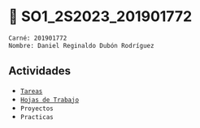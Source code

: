 # 🚀 SO1_2S2023_201901772

```bash
Carné: 201901772
Nombre: Daniel Reginaldo Dubón Rodríguez
```

## Actividades

- [`Tareas`](./Tareas)
- [`Hojas de Trabajo`](./Proyectos)
- `Proyectos`
- `Practicas`